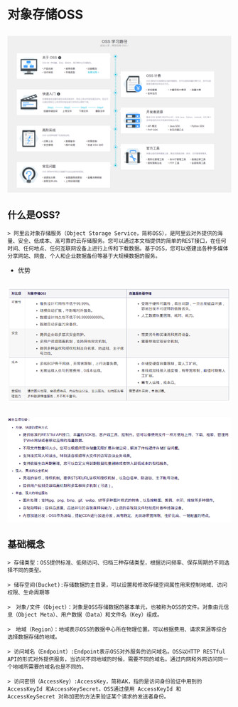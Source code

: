 # 对象存储OSS
## ![oss3](../Map/oss3.png)
## 什么是OSS?
    > 阿里云对象存储服务（Object Storage Service，简称OSS），是阿里云对外提供的海量、安全、低成本、高可靠的云存储服务。您可以通过本文档提供的简单的REST接口，在任何时间、任何地点、任何互联网设备上进行上传和下载数据。基于OSS，您可以搭建出各种多媒体分享网站、网盘、个人和企业数据备份等基于大规模数据的服务。
* 优势
## ![oss1](../Map/oss1.png)
## ![oss2](../Map/oss2.png)

## 基础概念
    > 存储类型：OSS提供标准、低频访问、归档三种存储类型，根据访问频率、保存周期的不同选择不同的类型。

    > 储存空间(Bucket):存储数据的主目录，可以设置和修改存储空间属性用来控制地域、访问权限、生命周期等

    >　对象/文件（Object）：对象是OSS存储数据的基本单元，也被称为OSS的文件。对象由元信息（Object Meta）、用户数据（Data）和文件名（Key）组成。

    >　地域（Region）：地域表示OSS的数据中心所在物理位置。可以根据费用、请求来源等综合选择数据存储的地域。

    > 访问域名（Endpoint）:Endpoint表示OSS对外服务的访问域名。OSS以HTTP RESTful API的形式对外提供服务，当访问不同地域的时候，需要不同的域名。通过内网和外网访问同一个地域所需要的域名也是不同的。

    > 访问密钥（AccessKey）:AccessKey，简称AK，指的是访问身份验证中用到的AccessKeyId 和AccessKeySecret。OSS通过使用 AccessKeyId 和 AccessKeySecret 对称加密的方法来验证某个请求的发送者身份。  


##


##

##

##
